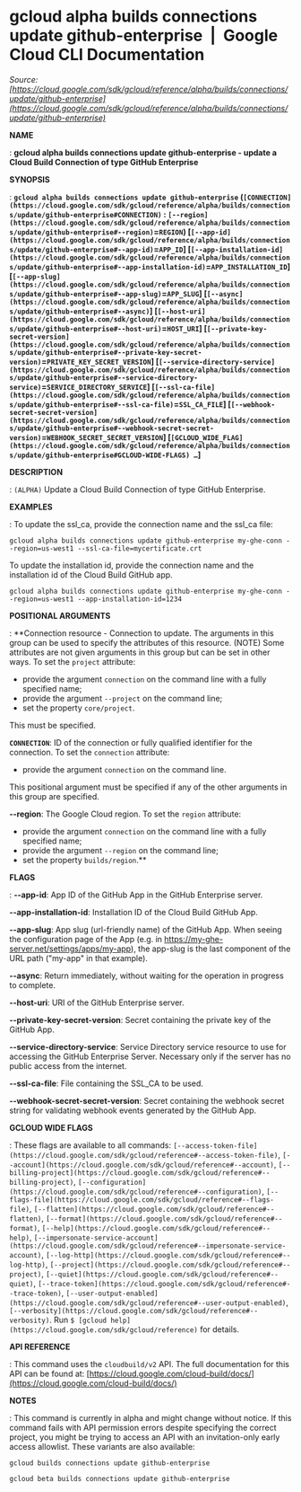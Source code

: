 # gcloud alpha builds connections update github-enterprise  |  Google Cloud CLI Documentation

*Source: [https://cloud.google.com/sdk/gcloud/reference/alpha/builds/connections/update/github-enterprise](https://cloud.google.com/sdk/gcloud/reference/alpha/builds/connections/update/github-enterprise)*

**NAME**

: **gcloud alpha builds connections update github-enterprise - update a Cloud Build Connection of type GitHub Enterprise**

**SYNOPSIS**

: **`gcloud alpha builds connections update github-enterprise` (`[CONNECTION](https://cloud.google.com/sdk/gcloud/reference/alpha/builds/connections/update/github-enterprise#CONNECTION)` : `[--region](https://cloud.google.com/sdk/gcloud/reference/alpha/builds/connections/update/github-enterprise#--region)`=`REGION`) [`[--app-id](https://cloud.google.com/sdk/gcloud/reference/alpha/builds/connections/update/github-enterprise#--app-id)`=`APP_ID`] [`[--app-installation-id](https://cloud.google.com/sdk/gcloud/reference/alpha/builds/connections/update/github-enterprise#--app-installation-id)`=`APP_INSTALLATION_ID`] [`[--app-slug](https://cloud.google.com/sdk/gcloud/reference/alpha/builds/connections/update/github-enterprise#--app-slug)`=`APP_SLUG`] [`[--async](https://cloud.google.com/sdk/gcloud/reference/alpha/builds/connections/update/github-enterprise#--async)`] [`[--host-uri](https://cloud.google.com/sdk/gcloud/reference/alpha/builds/connections/update/github-enterprise#--host-uri)`=`HOST_URI`] [`[--private-key-secret-version](https://cloud.google.com/sdk/gcloud/reference/alpha/builds/connections/update/github-enterprise#--private-key-secret-version)`=`PRIVATE_KEY_SECRET_VERSION`] [`[--service-directory-service](https://cloud.google.com/sdk/gcloud/reference/alpha/builds/connections/update/github-enterprise#--service-directory-service)`=`SERVICE_DIRECTORY_SERVICE`] [`[--ssl-ca-file](https://cloud.google.com/sdk/gcloud/reference/alpha/builds/connections/update/github-enterprise#--ssl-ca-file)`=`SSL_CA_FILE`] [`[--webhook-secret-secret-version](https://cloud.google.com/sdk/gcloud/reference/alpha/builds/connections/update/github-enterprise#--webhook-secret-secret-version)`=`WEBHOOK_SECRET_SECRET_VERSION`] [`[GCLOUD_WIDE_FLAG](https://cloud.google.com/sdk/gcloud/reference/alpha/builds/connections/update/github-enterprise#GCLOUD-WIDE-FLAGS) …`]**

**DESCRIPTION**

: `(ALPHA)` Update a Cloud Build Connection of type GitHub Enterprise.

**EXAMPLES**

: To update the ssl_ca, provide the connection name and the ssl_ca file:

```
gcloud alpha builds connections update github-enterprise my-ghe-conn --region=us-west1 --ssl-ca-file=mycertificate.crt
```

To update the installation id, provide the connection name and the installation
id of the Cloud Build GitHub app.

```
gcloud alpha builds connections update github-enterprise my-ghe-conn --region=us-west1 --app-installation-id=1234
```

**POSITIONAL ARGUMENTS**

: **Connection resource - Connection to update. The arguments in this group can be
used to specify the attributes of this resource. (NOTE) Some attributes are not
given arguments in this group but can be set in other ways.
To set the `project` attribute:

- provide the argument `connection` on the command line with a fully
specified name;
- provide the argument `--project` on the command line;
- set the property `core/project`.

This must be specified.

**`CONNECTION`**:
ID of the connection or fully qualified identifier for the connection.
To set the `connection` attribute:

- provide the argument `connection` on the command line.

This positional argument must be specified if any of the other arguments in this
group are specified.

**--region**:
The Google Cloud region.
To set the `region` attribute:

- provide the argument `connection` on the command line with a fully
specified name;
- provide the argument `--region` on the command line;
- set the property `builds/region`.**

**FLAGS**

: **--app-id**:
App ID of the GitHub App in the GitHub Enterprise server.

**--app-installation-id**:
Installation ID of the Cloud Build GitHub App.

**--app-slug**:
App slug (url-friendly name) of the GitHub App. When seeing the configuration
page of the App (e.g. in https://my-ghe-server.net/settings/apps/my-app), the
app-slug is the last component of the URL path ("my-app" in that example).

**--async**:
Return immediately, without waiting for the operation in progress to complete.

**--host-uri**:
URI of the GitHub Enterprise server.

**--private-key-secret-version**:
Secret containing the private key of the GitHub App.

**--service-directory-service**:
Service Directory service resource to use for accessing the GitHub Enterprise
Server. Necessary only if the server has no public access from the internet.

**--ssl-ca-file**:
File containing the SSL_CA to be used.

**--webhook-secret-secret-version**:
Secret containing the webhook secret string for validating webhook events
generated by the GitHub App.

**GCLOUD WIDE FLAGS**

: These flags are available to all commands: `[--access-token-file](https://cloud.google.com/sdk/gcloud/reference#--access-token-file)`,
`[--account](https://cloud.google.com/sdk/gcloud/reference#--account)`, `[--billing-project](https://cloud.google.com/sdk/gcloud/reference#--billing-project)`,
`[--configuration](https://cloud.google.com/sdk/gcloud/reference#--configuration)`,
`[--flags-file](https://cloud.google.com/sdk/gcloud/reference#--flags-file)`,
`[--flatten](https://cloud.google.com/sdk/gcloud/reference#--flatten)`, `[--format](https://cloud.google.com/sdk/gcloud/reference#--format)`, `[--help](https://cloud.google.com/sdk/gcloud/reference#--help)`, `[--impersonate-service-account](https://cloud.google.com/sdk/gcloud/reference#--impersonate-service-account)`,
`[--log-http](https://cloud.google.com/sdk/gcloud/reference#--log-http)`,
`[--project](https://cloud.google.com/sdk/gcloud/reference#--project)`, `[--quiet](https://cloud.google.com/sdk/gcloud/reference#--quiet)`, `[--trace-token](https://cloud.google.com/sdk/gcloud/reference#--trace-token)`, `[--user-output-enabled](https://cloud.google.com/sdk/gcloud/reference#--user-output-enabled)`,
`[--verbosity](https://cloud.google.com/sdk/gcloud/reference#--verbosity)`.
Run `$ [gcloud help](https://cloud.google.com/sdk/gcloud/reference)` for details.

**API REFERENCE**

: This command uses the `cloudbuild/v2` API. The full documentation for
this API can be found at: [https://cloud.google.com/cloud-build/docs/](https://cloud.google.com/cloud-build/docs/)

**NOTES**

: This command is currently in alpha and might change without notice. If this
command fails with API permission errors despite specifying the correct project,
you might be trying to access an API with an invitation-only early access
allowlist. These variants are also available:

```
gcloud builds connections update github-enterprise
```

```
gcloud beta builds connections update github-enterprise
```
